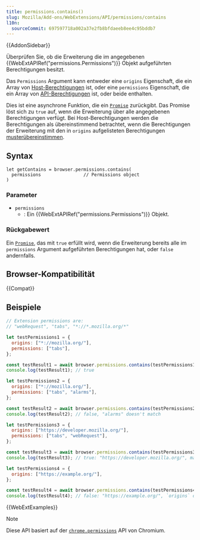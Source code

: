```yaml
---
title: permissions.contains()
slug: Mozilla/Add-ons/WebExtensions/API/permissions/contains
l10n:
  sourceCommit: 697597718a002a37e2fb8bfdaeeb8ee4c95bddb7
---
```


{{AddonSidebar}}

Überprüfen Sie, ob die Erweiterung die im angegebenen {{WebExtAPIRef("permissions.Permissions")}} Objekt aufgeführten Berechtigungen besitzt.

Das `Permissions` Argument kann entweder eine `origins` Eigenschaft, die ein Array von [Host-Berechtigungen](/de/docs/Mozilla/Add-ons/WebExtensions/manifest.json/permissions#host_permissions) ist, oder eine `permissions` Eigenschaft, die ein Array von [API-Berechtigungen](/de/docs/Mozilla/Add-ons/WebExtensions/manifest.json/permissions#api_permissions) ist, oder beide enthalten.

Dies ist eine asynchrone Funktion, die ein [`Promise`](/de/docs/Web/JavaScript/Reference/Global_Objects/Promise) zurückgibt. Das Promise löst sich zu `true` auf, wenn die Erweiterung über alle angegebenen Berechtigungen verfügt. Bei Host-Berechtigungen werden die Berechtigungen als übereinstimmend betrachtet, wenn die Berechtigungen der Erweiterung mit den in `origins` aufgelisteten Berechtigungen [musterübereinstimmen](/de/docs/Mozilla/Add-ons/WebExtensions/Match_patterns).

## Syntax

```js-nolint
let getContains = browser.permissions.contains(
  permissions                // Permissions object
)
```

### Parameter

- `permissions`
  - : Ein {{WebExtAPIRef("permissions.Permissions")}} Objekt.

### Rückgabewert

Ein [`Promise`](/de/docs/Web/JavaScript/Reference/Global_Objects/Promise), das mit `true` erfüllt wird, wenn die Erweiterung bereits alle im `permissions` Argument aufgeführten Berechtigungen hat, oder `false` andernfalls.

## Browser-Kompatibilität

{{Compat}}

## Beispiele

```js
// Extension permissions are:
// "webRequest", "tabs", "*://*.mozilla.org/*"

let testPermissions1 = {
  origins: ["*://mozilla.org/"],
  permissions: ["tabs"],
};

const testResult1 = await browser.permissions.contains(testPermissions1);
console.log(testResult1); // true

let testPermissions2 = {
  origins: ["*://mozilla.org/"],
  permissions: ["tabs", "alarms"],
};

const testResult2 = await browser.permissions.contains(testPermissions2);
console.log(testResult2); // false, "alarms" doesn't match

let testPermissions3 = {
  origins: ["https://developer.mozilla.org/"],
  permissions: ["tabs", "webRequest"],
};

const testResult3 = await browser.permissions.contains(testPermissions3);
console.log(testResult3); // true: "https://developer.mozilla.org/", matches: "*://*.mozilla.org/*"

let testPermissions4 = {
  origins: ["https://example.org/"],
};

const testResult4 = await browser.permissions.contains(testPermissions4);
console.log(testResult4); // false: "https://example.org/", `origins` doesn't match
```

{{WebExtExamples}}

> [!NOTE]
> Diese API basiert auf der [`chrome.permissions`](https://developer.chrome.com/docs/extensions/reference/api/permissions) API von Chromium.
